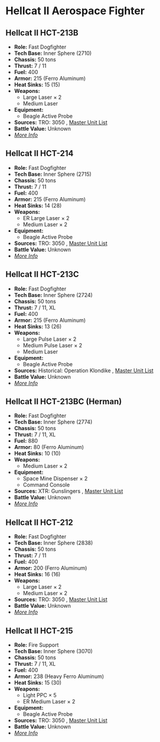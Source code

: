 # Hellcat II Aerospace Fighter 

## Hellcat II HCT-213B 

- **Role:** Fast Dogfighter 
- **Tech Base:** Inner Sphere (2710) 
- **Chassis:** 50 tons 
- **Thrust:** 7 / 11 
- **Fuel:** 400 
- **Armor:** 215 (Ferro Aluminum) 
- **Heat Sinks:** 15 (15) 
- **Weapons:** 
  - Large Laser × 2 
  - Medium Laser 
- **Equipment:** 
  - Beagle Active Probe 
- **Sources:** TRO: 3050 , [Master Unit List](http://masterunitlist.info/Unit/Details/1469) 
- **Battle Value:** Unknown 
- [*More Info*](hellcat_ii_aerospace_fighter/hellcat_ii_hct-213b.md) 

## Hellcat II HCT-214 

- **Role:** Fast Dogfighter 
- **Tech Base:** Inner Sphere (2715) 
- **Chassis:** 50 tons 
- **Thrust:** 7 / 11 
- **Fuel:** 400 
- **Armor:** 215 (Ferro Aluminum) 
- **Heat Sinks:** 14 (28) 
- **Weapons:** 
  - ER Large Laser × 2 
  - Medium Laser × 2 
- **Equipment:** 
  - Beagle Active Probe 
- **Sources:** TRO: 3050 , [Master Unit List](http://masterunitlist.info/Unit/Details/1471) 
- **Battle Value:** Unknown 
- [*More Info*](hellcat_ii_aerospace_fighter/hellcat_ii_hct-214.md) 

## Hellcat II HCT-213C 

- **Role:** Fast Dogfighter 
- **Tech Base:** Inner Sphere (2724) 
- **Chassis:** 50 tons 
- **Thrust:** 7 / 11, XL 
- **Fuel:** 400 
- **Armor:** 215 (Ferro Aluminum) 
- **Heat Sinks:** 13 (26) 
- **Weapons:** 
  - Large Pulse Laser × 2 
  - Medium Pulse Laser × 2 
  - Medium Laser 
- **Equipment:** 
  - Beagle Active Probe 
- **Sources:** Historical: Operation Klondike , [Master Unit List](http://masterunitlist.info/Unit/Details/1470) 
- **Battle Value:** Unknown 
- [*More Info*](hellcat_ii_aerospace_fighter/hellcat_ii_hct-213c.md) 

## Hellcat II HCT-213BC (Herman) 

- **Role:** Fast Dogfighter 
- **Tech Base:** Inner Sphere (2774) 
- **Chassis:** 50 tons 
- **Thrust:** 7 / 11, XL 
- **Fuel:** 880 
- **Armor:** 80 (Ferro Aluminum) 
- **Heat Sinks:** 10 (10) 
- **Weapons:** 
  - Medium Laser × 2 
- **Equipment:** 
  - Space Mine Dispenser × 2 
  - Command Console 
- **Sources:** XTR: Gunslingers , [Master Unit List](http://masterunitlist.info/Unit/Details/7325) 
- **Battle Value:** Unknown 
- [*More Info*](hellcat_ii_aerospace_fighter/hellcat_ii_hct-213bc_herman.md) 

## Hellcat II HCT-212 

- **Role:** Fast Dogfighter 
- **Tech Base:** Inner Sphere (2838) 
- **Chassis:** 50 tons 
- **Thrust:** 7 / 11 
- **Fuel:** 400 
- **Armor:** 200 (Ferro Aluminum) 
- **Heat Sinks:** 16 (16) 
- **Weapons:** 
  - Large Laser × 2 
  - Medium Laser × 2 
- **Sources:** TRO: 3050 , [Master Unit List](http://masterunitlist.info/Unit/Details/1468) 
- **Battle Value:** Unknown 
- [*More Info*](hellcat_ii_aerospace_fighter/hellcat_ii_hct-212.md) 

## Hellcat II HCT-215 

- **Role:** Fire Support 
- **Tech Base:** Inner Sphere (3070) 
- **Chassis:** 50 tons 
- **Thrust:** 7 / 11, XL 
- **Fuel:** 400 
- **Armor:** 238 (Heavy Ferro Aluminum) 
- **Heat Sinks:** 15 (30) 
- **Weapons:** 
  - Light PPC × 5 
  - ER Medium Laser × 2 
- **Equipment:** 
  - Beagle Active Probe 
- **Sources:** TRO: 3050 , [Master Unit List](http://masterunitlist.info/Unit/Details/1472) 
- **Battle Value:** Unknown 
- [*More Info*](hellcat_ii_aerospace_fighter/hellcat_ii_hct-215.md) 

